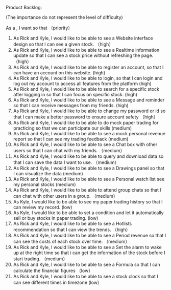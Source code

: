 Product Backlog:

(The importance do not represent the level of difficulty)

As a <type of user> , I want <some goal> so that <some reason> （priority）

1. As Rick and Kyle, I would like to be able to see a Website interface design so that I can see a given stock.               （high）
2. As Rick and Kyle, I would like to be able to see a Realtime information update so that I can see a stock price without refreshing the page.         （high）
3. As Rick and Kyle, I would like to be able to register an account, so that I can have an account on this website.    (high)
4. As Rick and Kyle, I would like to be able to login, so that I can login and log out my account to access all features from the platform     (high)
5. As Rick and Kyle, I would like to be able to search for a specific stock after logging in so that I can focus on specific stock.                (high)                    
6. As Rick and Kyle, I would like to be able to see a Message and reminder so that I can receive messages from my friends.        (high)   
7. As Rick and Kyle, I would like to be able to change my password or id so that I can make a better password to ensure account safety        （high）       
8. As Rick and Kyle, I would like to be able to do mock paper trading for practicing so that we can participate our skills    (medium)     
9. As Rick and Kyle, I would like to be able to see a mock personal revenue report  so that I can see my trading feedback           (medium)     
10. As Rick and Kyle, I would like to be able to see a Chat box with other users so that I can chat with my friends.        （medium）                    
11. As Rick and Kyle, I would like to be able to query and download data so that I can save the data I want to use.         （medium）                         
12. As Rick and Kyle, I would like to be able to see a Drawings panel so that I can visualize the data                      (medium)                                
13. As Rick and Kyle, I would like to be able to see a Personal watch list see my personal stocks                 (medium)                            
14. As Rick and Kyle, I would like to be able to attend group chats so that I can chat with other users in a group.           （medium）
15. As Kyle, I would like to be able to see my paper trading history so that I can review my record.	(low)                                                    
16. As Kyle, I would like to be able to set a condition and let it automatically sell or buy stocks in paper trading.	(low)
17.  As Rick and Kyle, I would like to be able to see a Hotlists recommendation so that I can view the trends.       （high）
18. As Rick and Kyle, I would like to be able to see a Period revenue so that I can see the costs of each stock over time.                   （medium）                    
19.  As Rick and Kyle, I would like to be able to see a Set the alarm to wake up at the right time so that i can get the information of the stock before I start trading.    （medium）                                                                                                                        
20. As Rick and Kyle, I would like to be able to see a Formula so that I can calculate the financial figures     （low）
21. As Rick and Kyle, I would like to be able to see a stock clock so that I can see different times in timezone     (low）



